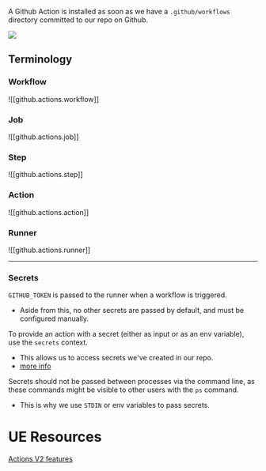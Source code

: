 
A Github Action is installed as soon as we have a `.github/workflows` directory committed to our repo on Github.

![](/assets/images/2021-04-15-21-56-11.png)

## Terminology

### Workflow
![[github.actions.workflow]]

### Job
![[github.actions.job]]

### Step
![[github.actions.step]]

### Action
![[github.actions.action]]

### Runner
![[github.actions.runner]]

* * *

### Secrets
`GITHUB_TOKEN` is passed to the runner when a workflow is triggered.
- Aside from this, no other secrets are passed by default, and must be configured manually.

To provide an action with a secret (either as input or as an env variable), use the `secrets` context.
- This allows us to access secrets we've created in our repo.
- [more info](https://docs.github.com/en/actions/reference/context-and-expression-syntax-for-github-actions)

Secrets should not be passed between processes via the command line, as these commands might be visible to other users with the `ps` command.
- This is why we use `STDIN` or env variables to pass secrets.

# UE Resources
[Actions V2 features](https://jasonet.co/posts/new-features-of-github-actions/)
